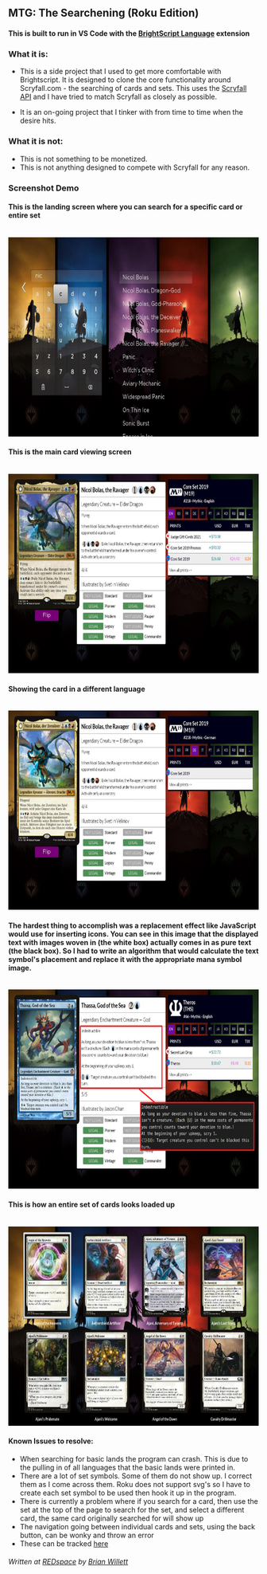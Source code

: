 ## MTG: The Searchening (Roku Edition)


#### This is built to run in VS Code with the [BrightScript Language][1] extension
[1]: https://marketplace.visualstudio.com/items?itemName=RokuCommunity.brightscript/ "BrightScript Extension"

### What it is:

- This is a side project that I used to get more comfortable with Brightscript.  It is designed to clone the core functionality around Scryfall.com - the searching of cards and sets.  This uses the [Scryfall API](https://scryfall.com/docs/api "Scryfall API") and I have tried to match Scryfall as closely as possible.

- It is an on-going project that I tinker with from time to time when the desire hits.

### What it is not:

- This is not something to be monetized.
- This is not anything designed to compete with Scryfall for any reason.

### Screenshot Demo
#### This is the landing screen where you can search for a specific card or entire set
<br/>
    <img src="src/assets/images/screenshots/autoComplete.jpg" alt="Auto Complete Searching" width="700px" height="400" />
<br/>

#### This is the main card viewing screen
<br/>
    <img src="src/assets/images/screenshots/cardView.jpg" alt="Card View" width="700px" height="400" />
<br/>

#### Showing the card in a different language
<br />
    <img src="src/assets/images/screenshots/multilingual.jpg" alt="Another Language View" width="700px" height="400" />
<br/>

#### The hardest thing to accomplish was a replacement effect like JavaScript would use for inserting icons.  You can see in this image that the displayed text with images woven in (the white box) actually comes in as pure text (the black box).  So I had to write an algorithm that would calculate the text symbol's placement and replace it with the appropriate mana symbol image.
<br />
    <img src="src/assets/images/screenshots/manaSymbols.png" alt="Another Language View" width="700px" height="400" />
<br/>

#### This is how an entire set of cards looks loaded up
<br />
    <img src="src/assets/images/screenshots/setView.jpg" alt="Another Language View" width="700px" height="400" />
<br/>

#### Known Issues to resolve:

- When searching for basic lands the program can crash. This is due to the pulling in of all languages that the basic lands were printed in.
- There are a lot of set symbols.  Some of them do not show up.  I correct them as I come across them.  Roku does not support svg's so I have to create each set symbol to be used then hook it up in the program.
- There is currently a problem where if you search for a card, then use the set at the top of the page to search for the set, and select a different card, the same card originally searched for will show up
- The navigation going between individual cards and sets, using the back button, can be wonky and throw an error
- These can be tracked [here](https://github.com/BrianWillett/Roku-The-Searchening/issues "Bugs")

###### Written at [REDspace](https://www.redspace.com "REDspace") by [Brian Willett](https://github.com/BrianWillett "Me")